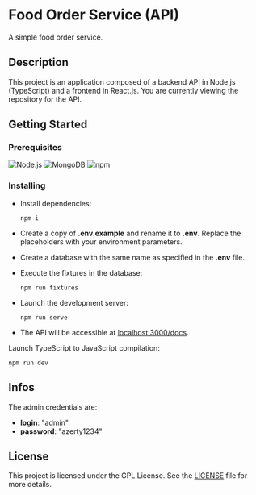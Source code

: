# Food Order Service (API)

A simple food order service.

## Description

This project is an application composed of a backend API in Node.js (TypeScript) and a frontend in React.js. You are currently viewing the repository for the API.

## Getting Started

### Prerequisites

![Node.js](https://img.shields.io/badge/node.js-v14-339933?logo=nodedotjs&logoColor=white&labelColor=339933&color=white)
![MongoDB](https://img.shields.io/badge/mongodb-v4.4.6-47A248?logo=mongodb&logoColor=white&labelColor=47A248&color=white)
![npm](https://img.shields.io/badge/npm-v10-CB3837?logo=npm&logoColor=white&labelColor=CB3837&color=white)

### Installing

-   Install dependencies:

    ```shell
    npm i
    ```

-   Create a copy of **.env.example** and rename it to **.env**. Replace the placeholders with your environment parameters.
-   Create a database with the same name as specified in the **.env** file.
-   Execute the fixtures in the database:

    ```shell
    npm run fixtures
    ```

-   Launch the development server:

    ```shell
    npm run serve
    ```

-   The API will be accessible at [localhost:3000/docs](http://localhost:3000/docs).

Launch TypeScript to JavaScript compilation:

```shell
npm run dev
```

## Infos

The admin credentials are:

- **login**: "admin"
- **password**: "azerty1234"

## License

This project is licensed under the GPL License. See the [LICENSE](./LICENSE) file for more details.
